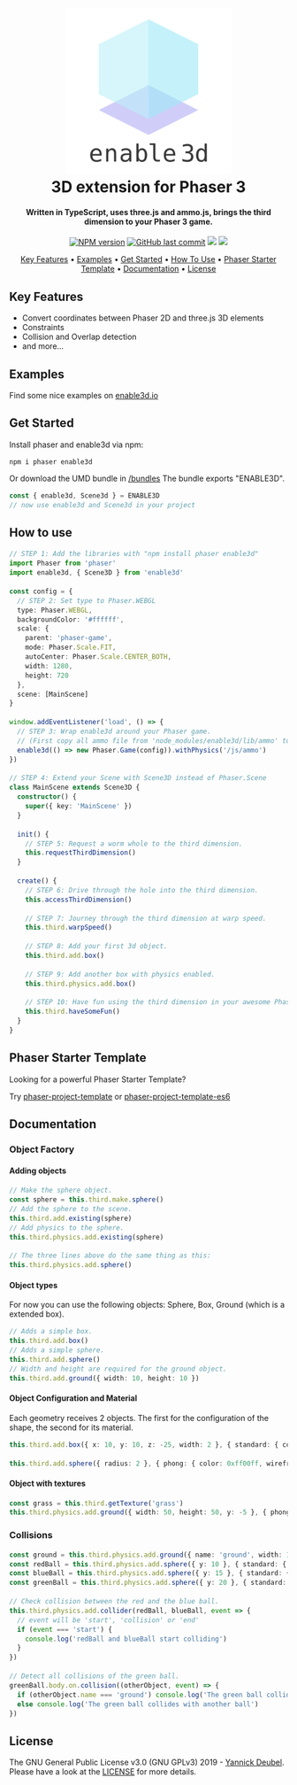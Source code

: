 <h1 align="center">
  <a href="https://github.com/yandeu/enable3d#readme"><img src="readme/enable3d-logo-square.png" alt="enable3d logo" width="300"></a>
  <br>
  3D extension for Phaser 3
  <br>
</h1>

<h4 align="center">
Written in TypeScript, uses three.js and ammo.js, brings the third dimension to your Phaser 3 game.</h4>

<p align="center">  
  <a href="https://www.npmjs.com/package/enable3d"><img src="https://img.shields.io/npm/v/enable3d?style=flat-square" alt="NPM version"></a>
  <a href="https://github.com/yandeu/enable3d/commits/master"><img src="https://img.shields.io/github/last-commit/yandeu/enable3d.svg?style=flat-square" alt="GitHub last commit"></a>
  <a href="https://github.com/prettier/prettier" alt="code style: prettier"><img src="https://img.shields.io/badge/code_style-prettier-ff69b4.svg?style=flat-square"></a>
  <a href="https://www.typescriptlang.org/"><img src="https://img.shields.io/badge/built%20with-TypeScript-blue?style=flat-square"></a>
</p>

<p align="center">
  <a href="#key-features">Key Features</a> •
  <a href="#examples">Examples</a> •
  <a href="#get-started">Get Started</a> •
  <a href="#how-to-use">How To Use</a> •
  <a href="#phaser-starter-template">Phaser Starter Template</a> •
  <a href="#documentation">Documentation</a> •
  <a href="#license">License</a>
</p>

## Key Features

- Convert coordinates between Phaser 2D and three.js 3D elements
- Constraints
- Collision and Overlap detection
- and more...

## Examples

Find some nice examples on [enable3d.io](https://enable3d.io/examples.html)

## Get Started

Install phaser and enable3d via npm:

```console
npm i phaser enable3d
```

Or download the UMD bundle in [/bundles](https://github.com/yandeu/enable3d/tree/master/bundles)
The bundle exports "ENABLE3D".

```ts
const { enable3d, Scene3d } = ENABLE3D
// now use enable3d and Scene3d in your project
```

## How to use

```ts
// STEP 1: Add the libraries with "npm install phaser enable3d"
import Phaser from 'phaser'
import enable3d, { Scene3D } from 'enable3d'

const config = {
  // STEP 2: Set type to Phaser.WEBGL
  type: Phaser.WEBGL,
  backgroundColor: '#ffffff',
  scale: {
    parent: 'phaser-game',
    mode: Phaser.Scale.FIT,
    autoCenter: Phaser.Scale.CENTER_BOTH,
    width: 1280,
    height: 720
  },
  scene: [MainScene]
}

window.addEventListener('load', () => {
  // STEP 3: Wrap enable3d around your Phaser game.
  // (First copy all ammo file from 'node_modules/enable3d/lib/ammo' to your public folder.)
  enable3d(() => new Phaser.Game(config)).withPhysics('/js/ammo')
})

// STEP 4: Extend your Scene with Scene3D instead of Phaser.Scene
class MainScene extends Scene3D {
  constructor() {
    super({ key: 'MainScene' })
  }

  init() {
    // STEP 5: Request a worm whole to the third dimension.
    this.requestThirdDimension()
  }

  create() {
    // STEP 6: Drive through the hole into the third dimension.
    this.accessThirdDimension()

    // STEP 7: Journey through the third dimension at warp speed.
    this.third.warpSpeed()

    // STEP 8: Add your first 3d object.
    this.third.add.box()

    // STEP 9: Add another box with physics enabled.
    this.third.physics.add.box()

    // STEP 10: Have fun using the third dimension in your awesome Phaser game.
    this.third.haveSomeFun()
  }
}
```

## Phaser Starter Template

Looking for a powerful Phaser Starter Template?

Try [phaser-project-template](https://github.com/yandeu/phaser-project-template) or [phaser-project-template-es6](https://github.com/yandeu/phaser-project-template-es6)

## Documentation

### Object Factory

#### Adding objects

```ts
// Make the sphere object.
const sphere = this.third.make.sphere()
// Add the sphere to the scene.
this.third.add.existing(sphere)
// Add physics to the sphere.
this.third.physics.add.existing(sphere)

// The three lines above do the same thing as this:
this.third.physics.add.sphere()
```

#### Object types

For now you can use the following objects: Sphere, Box, Ground (which is a extended box).

```ts
// Adds a simple box.
this.third.add.box()
// Adds a simple sphere.
this.third.add.sphere()
// Width and height are required for the ground object.
this.third.add.ground({ width: 10, height: 10 })
```

#### Object Configuration and Material

Each geometry receives 2 objects. The first for the configuration of the shape, the second for its material.

```ts
this.third.add.box({ x: 10, y: 10, z: -25, width: 2 }, { standard: { color: 0xff00ff, metalness: 0.7 } })

this.third.add.sphere({ radius: 2 }, { phong: { color: 0xff00ff, wireframe: true } })
```

#### Object with textures

```ts
const grass = this.third.getTexture('grass')
this.third.physics.add.ground({ width: 50, height: 50, y: -5 }, { phong: { map: grass } })
```

### Collisions

```ts
const ground = this.third.physics.add.ground({ name: 'ground', width: 10, height: 10 })
const redBall = this.third.physics.add.sphere({ y: 10 }, { standard: { color: 0xff0000 } })
const blueBall = this.third.physics.add.sphere({ y: 15 }, { standard: { color: 0x0000ff } })
const greenBall = this.third.physics.add.sphere({ y: 20 }, { standard: { color: 0x00ff00 } })

// Check collision between the red and the blue ball.
this.third.physics.add.collider(redBall, blueBall, event => {
  // event will be 'start', 'collision' or 'end'
  if (event === 'start') {
    console.log('redBall and blueBall start colliding')
  }
})

// Detect all collisions of the green ball.
greenBall.body.on.collision((otherObject, event) => {
  if (otherObject.name === 'ground') console.log('The green ball collides with the ground')
  else console.log('The green ball collides with another ball')
})
```

## License

The GNU General Public License v3.0 (GNU GPLv3) 2019 - [Yannick Deubel](https://github.com/yandeu). Please have a look at the [LICENSE](LICENSE) for more details.
